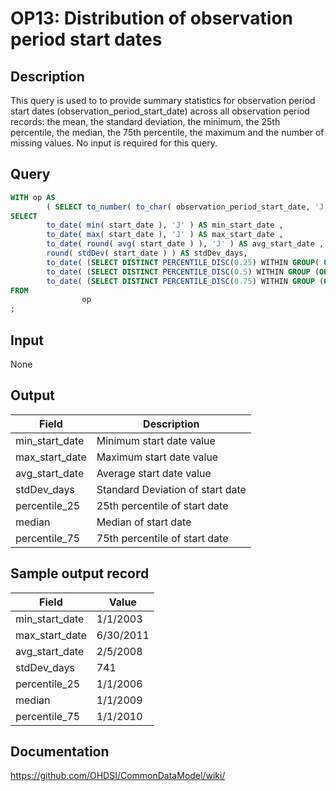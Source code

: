 # OP13: Distribution of observation period start dates

## Description
This query is used to to provide summary statistics for observation period start dates (observation_period_start_date) across all observation period records: the mean, the standard deviation, the minimum, the 25th percentile, the median, the 75th percentile, the maximum and the number of missing values. No input is required for this query.

## Query
```sql
WITH op AS
        ( SELECT to_number( to_char( observation_period_start_date, 'J' ), 9999999)::INT AS start_date FROM observation_period )
SELECT
        to_date( min( start_date ), 'J' ) AS min_start_date ,
        to_date( max( start_date ), 'J' ) AS max_start_date ,
        to_date( round( avg( start_date ) ), 'J' ) AS avg_start_date ,
        round( stdDev( start_date ) ) AS stdDev_days,
        to_date( (SELECT DISTINCT PERCENTILE_DISC(0.25) WITHIN GROUP( ORDER BY start_date )  OVER() FROM op), 'J' ) AS percentile_25 ,
        to_date( (SELECT DISTINCT PERCENTILE_DISC(0.5) WITHIN GROUP (ORDER BY start_date )  OVER() FROM op), 'J' ) AS median ,
        to_date( (SELECT DISTINCT PERCENTILE_DISC(0.75) WITHIN GROUP (ORDER BY start_date )  OVER() FROM op), 'J' ) AS percentile_75
FROM
                op
;
```

## Input

None

## Output

| Field |  Description |
| --- | --- |
|  min_start_date |  Minimum start date value |
|  max_start_date |  Maximum start date value |
|  avg_start_date |  Average start date value |
|  stdDev_days |  Standard Deviation of start date |
|  percentile_25 |  25th percentile of start date |
|  median |  Median of start date |
|  percentile_75 |  75th percentile of start date |

## Sample output record

|  Field |  Value |
| --- | --- |
|  min_start_date |  1/1/2003 |
|  max_start_date |  6/30/2011 |
|  avg_start_date |  2/5/2008 |
|  stdDev_days |  741 |
|  percentile_25 |  1/1/2006 |
|  median |  1/1/2009 |
|  percentile_75 |  1/1/2010 |

## Documentation
https://github.com/OHDSI/CommonDataModel/wiki/
